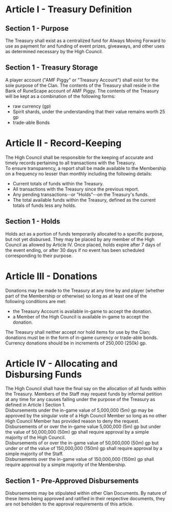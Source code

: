 # Article I - Treasury Definition  
## Section 1 - Purpose  
The Treasury shall exist as a centralized fund for Always Moving Forward to use as payment for and funding of event prizes, giveaways, and other uses as determined necessary by the High Council.  
## Section 1 - Treasury Storage  
A player account ("AMF Piggy" or "Treasury Account") shall exist for the sole purpose of the Clan. The contents of the Treasury shall reside in the Bank of RuneScape account of AMF Piggy. The contents of the Treasury will be kept as a combination of the following forms:  
* raw currency (gp)  
* Spirit shards, under the understanding that their value remains worth 25 gp  
* trade-able Bonds  
# Article II - Record-Keeping  
The High Council shall be responsible for the keeping of accurate and timely records pertaining to all transactions with the Treasury.  
To ensure transparency, a report shall be made available to the Membership on a frequency no lesser than monthly including the following details:  
* Current totals of funds within the Treasury.  
* All transactions with the Treasury since the previous report.  
* Any pending transactions--or "Holds"--on the Treasury's funds.  
* The total available funds within the Treasury, defined as the current totals of funds less any holds.  
## Section 1 - Holds  
Holds act as a portion of funds temporarily allocated to a specific purpose, but not yet disbursed. They may be placed by any member of the High Council as allowed by Article IV.  Once placed, holds expire after 7 days of the event ending, or after 30 days if no event has been scheduled corresponding to their purpose.  
# Article III - Donations  
Donations may be made to the Treasury at any time by and player (whether part of the Membership or otherwise) so long as at least one of the following conditions are met:  
* the Treasury Account is available in-game to accept the donation.  
* a Member of the High Council is available in-game to accept the donation.  

The Treasury shall neither accept nor hold items for use by the Clan; donations must be in the form of in-game currency or trade-able bonds. Currency donations should be in increments of 250,000 (250k) gp.  
# Article IV - Allocating and Disbursing Funds  
The High Council shall have the final say on the allocation of all funds within the Treasury. Members of the Staff may request funds by informal petition at any time for any causes falling under the purpose of the Treasury as defined in Article I Section 1.  
Disbursements under the in-game value of 5,000,000 (5m) gp may be approved by the singular vote of a High Council Member so long as no other High Council Member has provided reason to deny the request.  
Disbursements of or over the in-game value 5,000,000 (5m) gp but under the value of 50,000,000 (50m) gp shall require approval by a simple majority of the High Council.  
Disbursements of or over the in-game value of 50,000,000 (50m) gp but under or of the value of 150,000,000 (150m) gp shall require approval by a simple majority of the Staff.  
Disbursements over the in-game value of 150,000,000 (150m) gp shall require approval by a simple majority of the Membership.  
## Section 1 - Pre-Approved Disbursements  
Disbursements may be stipulated within other Clan Documents. By nature of these items being approved and ratified in their respective documents, they are not beholden to the approval requirements of this article.  
